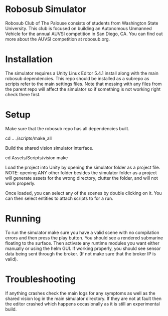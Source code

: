 # Robosub Simulator #

Robosub Club of The Palouse consists of students from Washington State University. This club is focused on building an
Autonomous Unmanned Vehicle for the annual AUVSI competition in San Diego, CA.
You can find out more about the AUVSI competition at robosub.org.

# Installation #

The simulator requires a Unity Linux Editor 5.4.1 install along with the main
robosub dependencies.  This repo should be installed as a subrepo as scripts
refer to the main settings files.  Note that messing with any files from the
parent repo will affect the simulator so if something is not working right
check there first.

# Setup #

Make sure that the robosub repo has all dependencies built.

cd ..
./scripts/make_all

Build the shared vision simulator interface.

cd Assets/Scripts/vision
make

Load the project into Unity by opening the simulator folder as a project file.
NOTE: opening ANY other folder besides the simulator folder as a project will
generate assets for the wrong directory, clutter the folder, and will not work
properly.

Once loaded, you can select any of the scenes by double clicking on it.  You can
then select entities to attach scripts to for a run.

# Running #

To run the simulator make sure you have a valid scene with no compilation errors
and then press the play button.  You should see a rendered submarine floating to
the surface.  Then activate any runtime modules you want either manually or using
the helm GUI.  If working properly, you should see sensor data being sent through
the broker.  (If not make sure that the broker IP is valid).  

# Troubleshooting #

If anything crashes check the main logs for any symptoms as well as the shared vision
log in the main simulator directory.  If they are not at fault then the editor crashed
which happens occasionally as it is still an experimental build.
